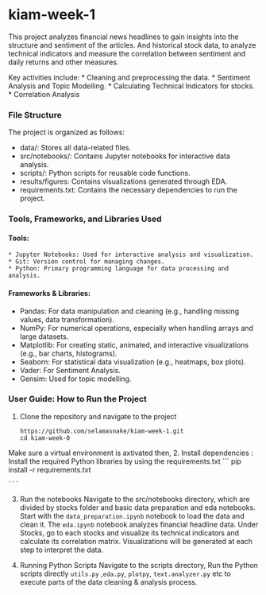 # kiam-week-1
This project analyzes financial news headlines to gain insights into the structure and sentiment of the articles. And historical stock data, to analyze technical indicators and measure the correlation between sentiment and daily returns and other measures.

Key activities include:
    * Cleaning and preprocessing the data.
    * Sentiment Analysis and Topic Modelling.
    * Calculating Technical Indicators for stocks.
    * Correlation Analysis

### File Structure
The project is organized as follows:

* data/: Stores all data-related files.
* src/notebooks/: Contains Jupyter notebooks for interactive data analysis.
* scripts/: Python scripts for reusable code functions.
* results/figures: Contains visualizations generated through EDA.
* requirements.txt: Contains the necessary dependencies to run the project.

### Tools, Frameworks, and Libraries Used

#### Tools:
    * Jupyter Notebooks: Used for interactive analysis and visualization.
    * Git: Version control for managing changes.
    * Python: Primary programming language for data processing and analysis.

#### Frameworks & Libraries:
* Pandas: For data manipulation and cleaning (e.g., handling missing values, data transformation).
* NumPy: For numerical operations, especially when handling arrays and large datasets.
* Matplotlib: For creating static, animated, and interactive visualizations (e.g., bar charts, histograms).
* Seaborn: For statistical data visualization (e.g., heatmaps, box plots).
* Vader: For Sentiment Analysis.
* Gensim: Used for topic modelling.
  
### User Guide: How to Run the Project

1. Clone the repository and navigate to the project
    ```
    https://github.com/selamasnake/kiam-week-1.git
    cd kiam-week-0
    ```
Make sure a virtual environment is axtivated then,
2. Install dependencies : Install the required Python libraries by using the requirements.txt
    ```
    pip install -r requirements.txt

    ```
3. Run the notebooks
   Navigate to the src/notebooks directory, which are divided by stocks folder and basic data preparation and eda notebooks.
   Start with the `data_preparation.ipynb` notebook to load the data and clean it.
   The `eda.ipynb` notebook analyzes financial headline data.
   Under Stocks, go to each stocks and visualize its technical indicators and calculate its correlation matrix.
    Visualizations will be generated at each step to interpret the data. 

5. Running Python Scripts
    Navigate to the scripts directory,
    Run the Python scripts directly `utils.py` ,`eda.py`, `plotpy`, `text.analyzer.py` etc to execute parts of the data cleaning & analysis process.
